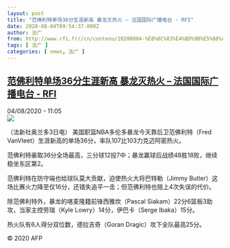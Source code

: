 ```yaml
---
layout: post
title: "范佛利特单场36分生涯新高 暴龙灭热火 – 法国国际广播电台 - RFI"
date: 2020-08-04T09:54:37.000Z
author: 法广
from: http://www.rfi.fr//cn/contenu/20200804-%E8%8C%83%E4%BD%9B%E5%88%A9%E7%89%B9%E5%8D%95%E5%9C%BA36%E5%88%86%E7%94%9F%E6%B6%AF%E6%96%B0%E9%AB%98-%E6%9A%B4%E9%BE%99%E7%81%AD%E7%83%AD%E7%81%AB
tags: [ 法广 ]
categories: [ news, 法广 ]
---
```

<!--1596534877000-->
[范佛利特单场36分生涯新高 暴龙灭热火 – 法国国际广播电台 - RFI](http://www.rfi.fr//cn/contenu/20200804-%E8%8C%83%E4%BD%9B%E5%88%A9%E7%89%B9%E5%8D%95%E5%9C%BA36%E5%88%86%E7%94%9F%E6%B6%AF%E6%96%B0%E9%AB%98-%E6%9A%B4%E9%BE%99%E7%81%AD%E7%83%AD%E7%81%AB)
------

<div>
<div>04/08/2020 - 11:05</div><img src="https://s.rfi.fr/media/display/c79db046-d636-11ea-a4f5-005056bf87d6/w:310/p:16x9/spo0003b.200804170501.jpg"><div class="t-content__body u-clearfix"><div class="m-interstitial"></div><p>（法新社奥兰多3日电）    美国职篮NBA多伦多暴龙今天靠后卫范佛利特（Fred VanVleet）生涯新高的单场36分，率队107比103力克迈阿密热火。</p><p>    范佛利特豪取36分全场最高，三分球12投7中；暴龙赢球后战绩48胜18败，继续稳坐东区第2。</p><p>    范佛利特在防守端也给球队莫大贡献，迫使热火大将巴特勒（Jimmy Butler）这场比赛火力降至仅16分，还错失追平一击；但范佛利特也赔上4次失误的代价。</p><p>    除范佛利特外，暴龙的喀麦隆籍前锋西雅坎（Pascal Siakam）22分6篮板3助攻，当家主控劳瑞（Kyle Lowry）14分，伊巴卡（Serge Ibaka）15分。</p><p>    热火队有6人得分双位数，德拉吉奇（Goran Dragic）攻下全队最高25分。</p><p class="t-copyright">© 2020 AFP</p>        </div>
</div>

